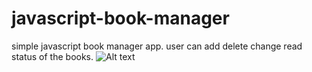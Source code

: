 # javascript-book-manager
simple javascript book manager app. user can add delete change read status of the books. 
![Alt text](screenshot.jpg)
